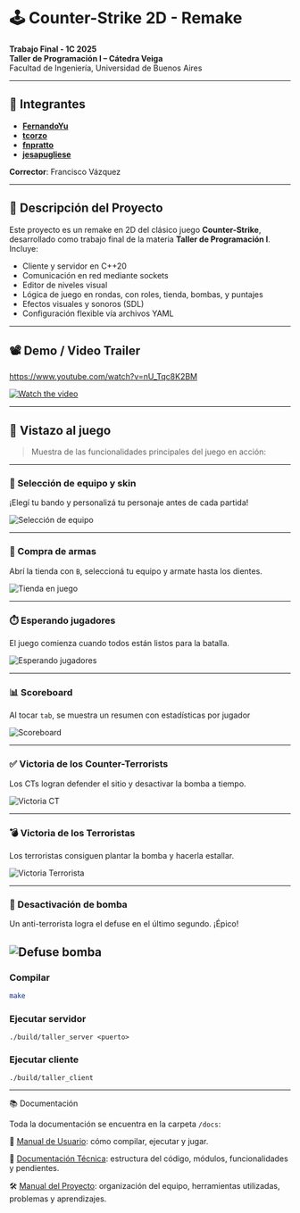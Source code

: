 # 🕹️ Counter-Strike 2D - Remake

**Trabajo Final - 1C 2025**  
**Taller de Programación I – Cátedra Veiga**  
Facultad de Ingeniería, Universidad de Buenos Aires

---

## 👥 Integrantes

- **[FernandoYu](https://github.com/FernandoYu)**
- **[tcorzo](https://github.com/tcorzo)**
- **[fnpratto](https://github.com/fnpratto)**
- **[jesapugliese](https://github.com/jesapugliese)**

**Corrector**: Francisco Vázquez

---

## 📄 Descripción del Proyecto

Este proyecto es un remake en 2D del clásico juego **Counter-Strike**, desarrollado como trabajo final de la materia **Taller de Programación I**. Incluye:

- Cliente y servidor en C++20
- Comunicación en red mediante sockets
- Editor de niveles visual
- Lógica de juego en rondas, con roles, tienda, bombas, y puntajes
- Efectos visuales y sonoros (SDL)
- Configuración flexible vía archivos YAML

---

## 📽️ Demo / Video Trailer
https://www.youtube.com/watch?v=nU_Tqc8K2BM


[![Watch the video](docs/img/log-in-window.png)](https://youtu.be/nU_Tqc8K2BM)

---

## 🎥 Vistazo al juego

> Muestra de las funcionalidades principales del juego en acción:

---

### 🧢 Selección de equipo y skin  
¡Elegí tu bando y personalizá tu personaje antes de cada partida!

![Selección de equipo](docs/gif/choose_skin_team.gif)

---

### 💼 Compra de armas  
Abrí la tienda con `B`, seleccioná tu equipo y armate hasta los dientes.

![Tienda en juego](docs/gif/store.gif)

---

### ⏱️ Esperando jugadores  
El juego comienza cuando todos están listos para la batalla.

![Esperando jugadores](docs/gif/wait_for_player.gif)

---

### 📊 Scoreboard  
Al tocar `tab`, se muestra un resumen con estadísticas por jugador

![Scoreboard](docs/gif/score_board_view.gif)

---

### ✅ Victoria de los Counter-Terrorists  
Los CTs logran defender el sitio y desactivar la bomba a tiempo.

![Victoria CT](docs/gif/ct_win.gif)

---

### 💣 Victoria de los Terroristas  
Los terroristas consiguen plantar la bomba y hacerla estallar.

![Victoria Terrorista](docs/gif/terrorist_win.gif)

---

### 🔧 Desactivación de bomba  
Un anti-terrorista logra el defuse en el último segundo. ¡Épico!

![Defuse bomba](docs/gif/defuse_bomb.gif)
-----



### Compilar

```bash
make
```

### Ejecutar servidor
```
./build/taller_server <puerto>
```

### Ejecutar cliente
```
./build/taller_client
```

---
📚 Documentación

Toda la documentación se encuentra en la carpeta `/docs`:

📘 [Manual de Usuario](docs/manual_usuario.md): cómo compilar, ejecutar y jugar.

🧠 [Documentación Técnica](docs/documentacion_tecnica.md): estructura del código, módulos, funcionalidades y pendientes.

🛠️ [Manual del Proyecto](docs/manual_de_proyecto.md): organización del equipo, herramientas utilizadas, problemas y aprendizajes.
